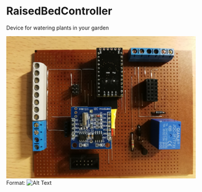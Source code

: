 # RaisedBedController
Device for watering plants in your garden

![GitHub Logo](/.github/IMG_20201213_174111.jpg)
Format: ![Alt Text](url)
